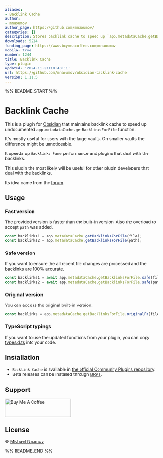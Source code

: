 ```yaml
---
aliases:
- Backlink Cache
author:
- mnaoumov
author_page: https://github.com/mnaoumov/
categories: []
description: Stores backlink cache to speed up `app.metadataCache.getBacklinksForFile`
downloads: 5214
funding_page: https://www.buymeacoffee.com/mnaoumov
mobile: true
number: 1244
title: Backlink Cache
type: plugin
updated: '2024-11-21T10:43:11'
url: https://github.com/mnaoumov/obsidian-backlink-cache
version: 1.11.5
---
```


%% README_START %%

# Backlink Cache

This is a plugin for [Obsidian](https://obsidian.md/) that maintains backlink cache to speed up undocumented `app.metadataCache.getBacklinksForFile` function.

It's mostly useful for users with the large vaults. On smaller vaults the difference might be unnoticeable.

It speeds up `Backlinks Pane` performance and plugins that deal with the backlinks.

This plugin the most likely will be useful for other plugin developers that deal with the backlinks.

Its idea came from the [forum](https://forum.obsidian.md/t/store-backlinks-in-metadatacache/67000).

## Usage

### Fast version

The provided version is faster than the built-in version. Also the overload to accept `path` was added.

```js
const backlinks1 = app.metadataCache.getBacklinksForFile(file);
const backlinks2 = app.metadataCache.getBacklinksForFile(path);
```

### Safe version

If you want to ensure the all recent file changes are processed and the backlinks are 100% accurate.

```js
const backlinks1 = await app.metadataCache.getBacklinksForFile.safe(file);
const backlinks2 = await app.metadataCache.getBacklinksForFile.safe(path);
```

### Original version

You can access the original built-in version:

```js
const backlinks = app.metadataCache.getBacklinksForFile.originalFn(file);
```

### TypeScript typings

If you want to use the updated functions from your plugin, you can copy [types.d.ts](./types.d.ts) into your code.

## Installation

- `Backlink Cache` is available in [the official Community Plugins repository](https://obsidian.md/plugins?id=backlink-cache).
- Beta releases can be installed through [BRAT](https://obsidian.md/plugins?id=obsidian42-brat).

## Support

<a href="https://www.buymeacoffee.com/mnaoumov" target="_blank"><img src="https://cdn.buymeacoffee.com/buttons/v2/default-yellow.png" alt="Buy Me A Coffee" style="height: 60px !important;width: 217px !important;"></a>

## License

© [Michael Naumov](https://github.com/mnaoumov/)


%% README_END %%